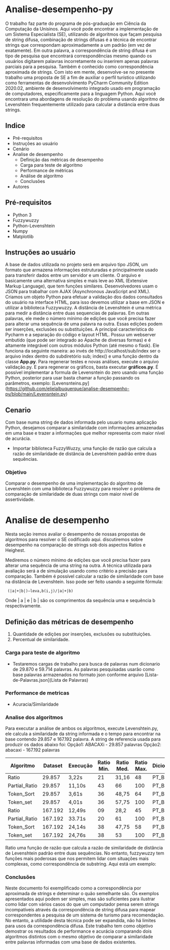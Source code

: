 # Analise-desempenho-py
O trabalho faz parte do programa de pós-graduação em Ciência da Computação da Unisinos. Aqui você pode encontrar a implementação de um Sistema Especialista (SE), utilizando de algoritmos que façam pesquisa de string difusa, combinação de strings difusas é a técnica de encontrar strings que correspondam aproximadamente a um padrão (em vez de exatamente). Em outra palavra, a correspondência de string difusa é um tipo de pesquisa que encontrará correspondências mesmo quando os usuários digitarem palavras incorretamente ou inserirem apenas palavras parciais para a pesquisa. Também é conhecido como correspondência aproximada de strings. Com isto em mente, desenvolve-se no presente trabalho uma proposta de SE a fim de auxiliar o perfil turístico utilizando como ferramentas de desenvolvimento PyCharm Community Edition 2020.02, ambiente de desenvolvimento integrado usado em programação de computadores, especificamente para a linguagem Python. Aqui você encontrara uma abordagens de resolução do problema usando algoritmo de Levenshtein frequentemente utilizado para calcular a distância entre duas strings.

## Indice
- Pré-requisitos
- Instruções ao usuário
- Cenário
- Analise de desempenho
  - Definição das métricas de desempenho
  - Carga para teste de algoritmo 
  - Performance de métricas
  - Análise de algoritmo
  - Conclusões
- Autores

## Pré-requisitos
   - Python 3
   - Fuzzywuzzy
   - Python-Levenshtein
   - Numpy
   - Matplotlib

## Instruções ao usuário
A base de dados utilizada no projeto será em arquivo tipo JSON, um formato que armazena informações estruturadas e principalmente usado para transferir dados entre um servidor e um cliente. O arquivo e basicamente uma alternativa simples e mais leve ao XML (Extensive Markup Language), que tem funções similares. Desenvolvedores usam o JSON para trabalhar com AJAX (Asynchronous JavaScript and XML). Criamos um objeto Python para efetuar a validação dos dados consultados do usuário na interface HTML, para isso devemos utilizar a base em JSON e utilizar a biblioteca Fuzzywuzzy. A distância de Levenshtein é uma métrica para medir a distância entre duas sequencias de palavras. Em outras palavras, ele mede o número mínimo de edições que você precisa fazer para alterar uma sequência de uma palavra na outra. Essas edições podem ser inserções, exclusões ou substituições.  A principal característica do Pycharm e a separação do código e layout HTML. Possuı um webserver embutido (que pode ser integrado ao Apache de diversas formas) e é altamente integrável com outros módulos Python (até mesmo o flask). Ele funciona da seguinte maneira: ao invés de http://localhost/sub/index ser o arquivo index dentro do subdiretório sub; index() e uma função dentro da classe **App.py**. Para regenerar testes e novas análises, execute o arquivo validação.py. E para regenerar os gráficos, basta executar **gráficos.py**. É possível implementar a formula de Levensntein do zero usando uma função Python, posterior para usar basta chamar a função passando os parâmetros, exemplo: [Levensnteins.py] (https://github.com/elielalbuquerque/analise-desempenho-py/blob/main/Levensntein.py)

## Cenario
Com base numa string de dados informada pelo usuario numa aplicação Python, desejamos comparar a similaridade com informações armazenadas em uma base e trazer a informações que melhor representa com maior nível de acurácia.
  - Importar biblioteca FuzzyWuzzy, uma função de razão que calcula a razão de similaridade de distância de Levenshtein padrão entre duas sequências.

### Objetivo
Comparar o desempenho de uma implementação do algoritmo de Levenshtein com uma biblioteca Fuzzywuzzy para resolver o problema de comparação de similaridade de duas strings com maior nível de assertividade.
  
# Analise de desempenho
Nesta seção iremos avaliar o desempenho de nossas propostas de algoritmos para resolver o SE codificado aqui. 
discutiremos sobre desempenho na comparação de strings sob dois aspectos Ratios e Heighest.

Mediremos o número mínimo de edições que você precisa fazer para alterar uma sequência de uma string na outra. A técnica utilizada para avaliação será a de simulação usando como critério a precisão para comparação.
Também é possível calcular a razão de similaridade com base na distância de Levenshtein. Isso pode ser feito usando a seguinte fórmula:
     
     (|a|+|b|)−leva,b(i,j)/|a|+|b)
     
Onde | a | e | b | são os comprimentos da sequência uma e sequência b respectivamente.

## Definição das métricas de desempenho
1. Quantidade de edições por inserções, exclusões ou substituições.
2. Percentual de similaridade.

### Carga para teste de algoritmo
- Testaremos cargas de trabalho para busca de palavras num dicionario de 29.870 e 59.714 palavras. 
As palavras pesquisadas usarão como base palavras armazenados no formato json conforme arquivo [Lista-de-Palavras.json](Lista de Palavras)

### Performance de metricas
- Acuracia/Similaridade

### Analise dos algoritmos
Para executar a análise de ambos os algoritmos, execute Levenshtein.py, ele calcula a similaridade da string informada e o tempo para encontrar na base contendo 29.857 e 167.192 palavra. 
A string de referencia usada para produzir os dados abaixo foi:
Opção1: ABACAXi - 29.857 palavras
Opção2: abacaxi - 167.192 palavras

| Algoritmo     | Dataset |Execução | Ratio Min.| Ratio Med. | Ratio Max. |  Dicionario |
| --            | --      | --      | --        | --         | --         | --          |
| Ratio         | 29.857  | 3,22s   | 21        | 31,16      | 48         | PT_BR       |
| Partial_Ratio | 29.857  | 11,10s  | 43        | 66         | 100        | PT_BR       | 
| Token_Sort    | 29.857  | 3,61s   | 36        | 48,75      | 64         | PT_BR       |
| Token_set     | 29.857  | 4,01s   | 36        | 57,75      | 100        | PT_BR       |
| Ratio         | 167.192 | 12,49s  | 09        | 28,2       | 45         | PT_BR       |
| Partial_Ratio | 167.192 | 33.71s  | 20        | 61         | 100        | PT_BR       | 
| Token_Sort    | 167.192 | 24,14s  | 38        | 47,75      | 58         | PT_BR       |
| Token_set     | 167.192 | 24,76s  | 38        | 53         | 100        | PT_BR       |

Ratio uma função de razão que calcula a razão de similaridade de distância de Levenshtein padrão entre duas sequências. No entanto, fuzzywuzzy tem funções mais poderosas que nos permitem lidar com situações mais complexas, como correspondência de substring. Aqui está um exemplo:

### Conclusões
Neste documento foi exemplificado como a correspondência por aproximada de strings e determinar o quão semelhante são. Os exemplos apresentados aqui podem ser simples, mas são suficientes para ilustrar como lidar com vários casos do que um computador pensa serem strings incompatíveis através da correspondência de string difusa para mapear correspondentes a pesquisa de um sistema de turismo para recomendação. No entanto, a utilidade desta técnica pode ser expandida, não há limites para usos da correspondência difusa. Este trabalho tem como objetivo demostrar os resultados de performance e acurácia comparando dois algoritmos distintos com o mesmo objetivo de comparar a similaridade entre palavras informadas com uma base de dados existentes.
